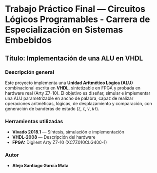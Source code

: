 # **Trabajo Práctico Final — Circuitos Lógicos Programables - Carrera de Especialización en Sistemas Embebidos**

## **Título:** Implementación de una ALU en VHDL

### **Descripción general**

Este proyecto implementa una **Unidad Aritmético Lógica (ALU)** combinacional escrita en **VHDL**, sintetizable en FPGA y probada en hardware real (Arty Z7-10).
El objetivo es diseñar, simular e implementar una ALU parametrizable en ancho de palabra, capaz de realizar operaciones aritméticas, lógicas, de desplazamiento y comparación, con generación de banderas de estado (`Z`, `C`, `V`, `Nf`).

### **Herramientas utilizadas**

* **Vivado 2018.1** — Síntesis, simulación e implementación
* **VHDL-2008** — Descripción del hardware
* **FPGA:** Digilent Arty Z7-10 (XC7Z010CLG400-1)


### **Autor**

* **Alejo Santiago García Mata**
